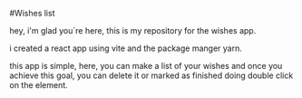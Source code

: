 #Wishes list

hey, i'm glad you´re here, this is my repository for the wishes app.

i created a react app using vite and the package manger yarn.

this app is simple, here, you can make a list of your wishes and once you 
achieve this goal, you can delete it or marked as finished doing double click on the element.